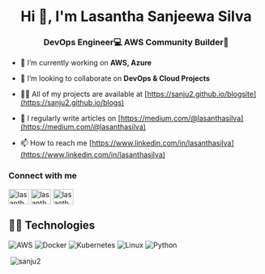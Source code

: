 <h1 align="center">Hi 👋, I'm Lasantha Sanjeewa Silva</h1>
<h3 align="center">DevOps Engineer💻 AWS Community Builder🚀</h3>

- 🔭 I’m currently working on **AWS, Azure**

- 👯 I’m looking to collaborate on **DevOps & Cloud Projects**

- 👨‍💻 All of my projects are available at [https://sanju2.github.io/blogsite](https://sanju2.github.io/blogs)

- 📝 I regularly write articles on [https://medium.com/@lasanthasilva](https://medium.com/@lasanthasilva)

- 📫 How to reach me [https://www.linkedin.com/in/lasanthasilva](https://www.linkedin.com/in/lasanthasilva)

<h3 align="left">Connect with me</h3>
<p align="left">
<a href="https://x.com/LasanthaSilva96" target="blank"><img align="center" src="https://raw.githubusercontent.com/rahuldkjain/github-profile-readme-generator/master/src/images/icons/Social/twitter.svg" alt="lasanthasilva96" height="30" width="40" /></a>
<a href="https://dev.to/lasanthasilva" target="blank"><img align="center" src="https://raw.githubusercontent.com/rahuldkjain/github-profile-readme-generator/master/src/images/icons/Social/devto.svg" alt="lasanthasilva" height="30" width="40" /></a>
<a href="https://www.youtube.com/channel/UCUo3VtsWbCIH1twIsJbVuPg" target="blank"><img align="center" src="https://raw.githubusercontent.com/rahuldkjain/github-profile-readme-generator/master/src/images/icons/Social/youtube.svg" alt="lasantha sanjeewa silva" height="30" width="40" /></a>
</p>

## 👨‍💻 Technologies

![AWS](https://img.shields.io/badge/-AWS-000?&logo=Amazon-AWS&logoColor=F90)
![Docker](https://img.shields.io/badge/-Docker-000?&logo=Docker)
![Kubernetes](https://img.shields.io/badge/-Kubernetes-000?&logo=Kubernetes)
![Linux](https://img.shields.io/badge/-Linux-000?&logo=Linux)
![Python](https://img.shields.io/badge/-Python-000?&logo=Python)

<p>&nbsp;<img align="center" src="https://github-readme-stats.vercel.app/api?username=sanju2&show_icons=true&locale=en" alt="sanju2" /></p>
